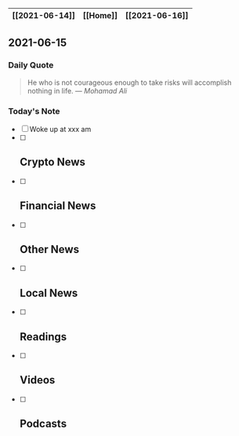 | [[2021-06-14]] | [[Home]] | [[2021-06-16]] |
| :------------: | :------: | :------------: |

## 2021-06-15 

### Daily Quote
> He who is not courageous enough to take risks will accomplish nothing in life.
> &mdash; <cite>Mohamad Ali</cite>

### Today's Note
- [ ] Woke up at xxx am
- [ ] Crypto News
	- 
- [ ] Financial News
	- 
- [ ] Other News
	- 
- [ ] Local News
	-
- [ ] Readings
	- 
- [ ] Videos
	- 
- [ ] Podcasts
	- 
